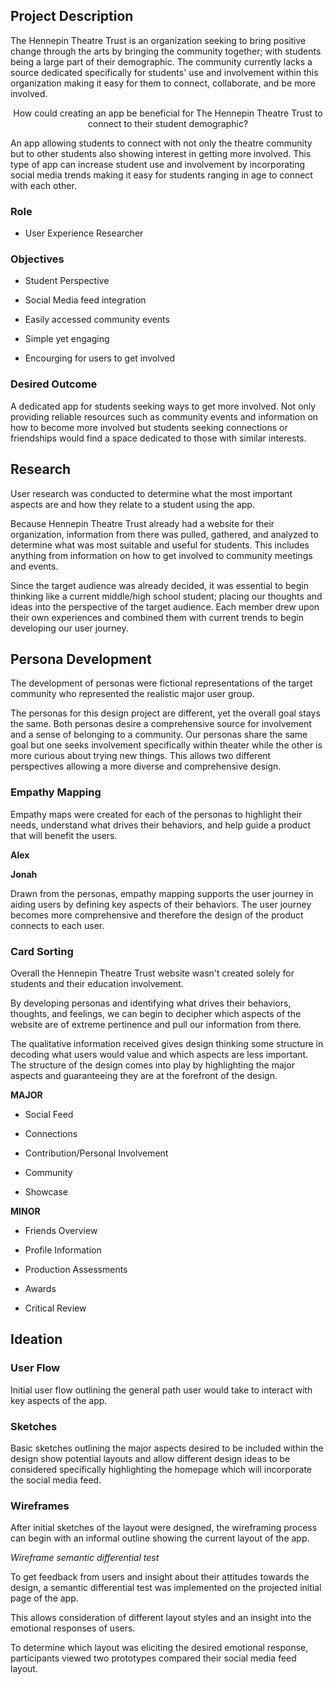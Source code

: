 ## **Project Description**

The Hennepin Theatre Trust is an organization seeking to bring positive change through the arts by bringing the community together; with students being a large part of their demographic. The community currently lacks a source dedicated specifically for students' use and involvement within this organization making it easy for them to connect, collaborate, and be more involved.


<p align="center"> How could creating an app be beneficial for The Hennepin Theatre Trust to connect to their student demographic? 

An app allowing students to connect with not only the theatre community but to other students also showing interest in getting more involved. This type of app can increase student use and involvement by incorporating social media trends making it easy for students ranging in age to connect with each other. 

### **Role**

* User Experience Researcher

### **Objectives**

* Student Perspective

* Social Media feed integration

* Easily accessed community events

* Simple yet engaging

* Encourging for users to get involved

### **Desired Outcome**

A dedicated app for students seeking ways to get more involved. Not only providing reliable resources such as community events and information on how to become more involved but students seeking connections or friendships would find a space dedicated to those with similar interests. 

## **Research**

User research was conducted to determine what the most important aspects are and how they relate to a student using the app.

Because Hennepin Theatre Trust already had a website for their organization, information from there was pulled, gathered, and analyzed to determine what was most suitable and useful for students. This includes anything from information on how to get involved to community meetings and events.
  
Since the target audience was already decided, it was essential to begin thinking like a current middle/high school student; placing our thoughts and ideas into the perspective of the target audience. Each member drew upon their own experiences and combined them with current trends to begin developing our user journey.
  

## Persona Development
  
The development of personas were fictional representations of the target community who represented the realistic major user group.


The personas for this design project are different, yet the overall goal stays the same. Both personas desire a comprehensive source for involvement and a sense of belonging to a community. Our personas share the same goal but one seeks involvement specifically within theater while the other is more curious about trying new things. This allows two different perspectives allowing a more diverse and comprehensive design. 

### Empathy Mapping
  
Empathy maps were created for each of the personas to highlight their needs, understand what drives their behaviors, and help guide a product that will benefit the users.

**Alex**

**Jonah**
  
Drawn from the personas, empathy mapping supports the user journey in aiding users by defining key aspects of their behaviors. The user journey becomes more comprehensive and therefore the design of the product connects to each user.

### Card Sorting
  
Overall the Hennepin Theatre Trust website wasn't created solely for students and their education involvement.
  
By developing personas and identifying what drives their behaviors, thoughts, and feelings, we can begin to decipher which aspects of the website are of extreme pertinence and pull our information from there.
  
The qualitative information received gives design thinking some structure in decoding what users would value and which aspects are less important. The structure of the design comes into play by highlighting the major aspects and guaranteeing they are at the forefront of the design.
  
**MAJOR**
  
* Social Feed
  
* Connections
  
* Contribution/Personal Involvement
  
* Community
  
* Showcase
  
**MINOR**
  
* Friends Overview
  
* Profile Information
  
* Production Assessments
  
* Awards
  
* Critical Review

## Ideation
  
### User Flow
  
Initial user flow outlining the general path user would take to interact with key aspects of the app.

### Sketches
  
Basic sketches outlining the major aspects desired to be included within the design show potential layouts and allow different design ideas to be considered specifically highlighting the homepage which will incorporate the social media feed.

### Wireframes
  
After initial sketches of the layout were designed, the wireframing process can begin with an informal outline showing the current layout of the app.

*Wireframe semantic differential test* 
  
To get feedback from users and insight about their attitudes towards the design, a semantic differential test was implemented on the projected initial page of the app.
  
This allows consideration of different layout styles and an insight into the emotional responses of users.
  
To determine which layout was eliciting the desired emotional response, participants viewed two prototypes compared their social media feed layout.

